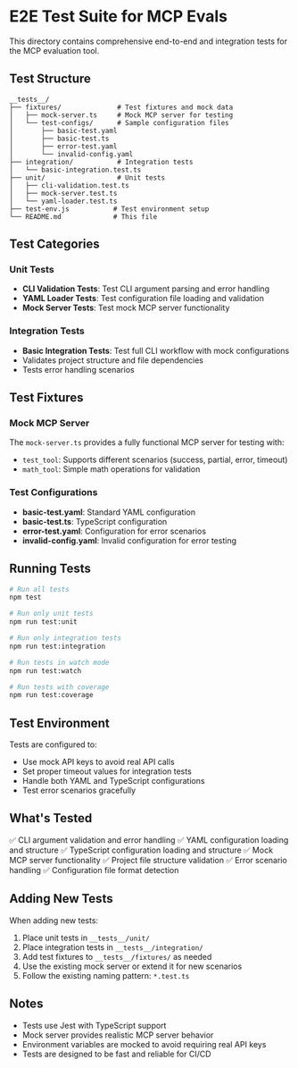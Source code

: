 # E2E Test Suite for MCP Evals

This directory contains comprehensive end-to-end and integration tests for the MCP evaluation tool.

## Test Structure

```
__tests__/
├── fixtures/              # Test fixtures and mock data
│   ├── mock-server.ts     # Mock MCP server for testing
│   └── test-configs/      # Sample configuration files
│       ├── basic-test.yaml
│       ├── basic-test.ts
│       ├── error-test.yaml
│       └── invalid-config.yaml
├── integration/           # Integration tests
│   └── basic-integration.test.ts
├── unit/                  # Unit tests
│   ├── cli-validation.test.ts
│   ├── mock-server.test.ts
│   └── yaml-loader.test.ts
├── test-env.js           # Test environment setup
└── README.md             # This file
```

## Test Categories

### Unit Tests
- **CLI Validation Tests**: Test CLI argument parsing and error handling
- **YAML Loader Tests**: Test configuration file loading and validation
- **Mock Server Tests**: Test mock MCP server functionality

### Integration Tests
- **Basic Integration Tests**: Test full CLI workflow with mock configurations
- Validates project structure and file dependencies
- Tests error handling scenarios

## Test Fixtures

### Mock MCP Server
The `mock-server.ts` provides a fully functional MCP server for testing with:
- `test_tool`: Supports different scenarios (success, partial, error, timeout)
- `math_tool`: Simple math operations for validation

### Test Configurations
- **basic-test.yaml**: Standard YAML configuration
- **basic-test.ts**: TypeScript configuration
- **error-test.yaml**: Configuration for error scenarios
- **invalid-config.yaml**: Invalid configuration for error testing

## Running Tests

```bash
# Run all tests
npm test

# Run only unit tests
npm run test:unit

# Run only integration tests
npm run test:integration

# Run tests in watch mode
npm run test:watch

# Run tests with coverage
npm run test:coverage
```

## Test Environment

Tests are configured to:
- Use mock API keys to avoid real API calls
- Set proper timeout values for integration tests
- Handle both YAML and TypeScript configurations
- Test error scenarios gracefully

## What's Tested

✅ CLI argument validation and error handling
✅ YAML configuration loading and structure
✅ TypeScript configuration loading and structure
✅ Mock MCP server functionality
✅ Project file structure validation
✅ Error scenario handling
✅ Configuration file format detection

## Adding New Tests

When adding new tests:
1. Place unit tests in `__tests__/unit/`
2. Place integration tests in `__tests__/integration/`
3. Add test fixtures to `__tests__/fixtures/` as needed
4. Use the existing mock server or extend it for new scenarios
5. Follow the existing naming pattern: `*.test.ts`

## Notes

- Tests use Jest with TypeScript support
- Mock server provides realistic MCP server behavior
- Environment variables are mocked to avoid requiring real API keys
- Tests are designed to be fast and reliable for CI/CD